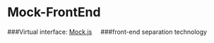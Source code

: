 # Mock-FrontEnd  
###Virtual interface: [Mock.js](https://github.com/nuysoft/Mock)     
###front-end separation technology
